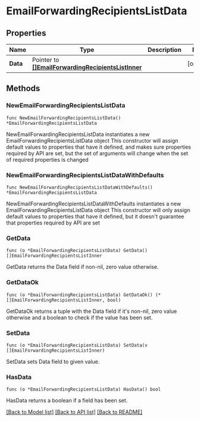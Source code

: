 # EmailForwardingRecipientsListData

## Properties

Name | Type | Description | Notes
------------ | ------------- | ------------- | -------------
**Data** | Pointer to [**[]EmailForwardingRecipientsListInner**](EmailForwardingRecipientsListInner.md) |  | [optional] 

## Methods

### NewEmailForwardingRecipientsListData

`func NewEmailForwardingRecipientsListData() *EmailForwardingRecipientsListData`

NewEmailForwardingRecipientsListData instantiates a new EmailForwardingRecipientsListData object
This constructor will assign default values to properties that have it defined,
and makes sure properties required by API are set, but the set of arguments
will change when the set of required properties is changed

### NewEmailForwardingRecipientsListDataWithDefaults

`func NewEmailForwardingRecipientsListDataWithDefaults() *EmailForwardingRecipientsListData`

NewEmailForwardingRecipientsListDataWithDefaults instantiates a new EmailForwardingRecipientsListData object
This constructor will only assign default values to properties that have it defined,
but it doesn't guarantee that properties required by API are set

### GetData

`func (o *EmailForwardingRecipientsListData) GetData() []EmailForwardingRecipientsListInner`

GetData returns the Data field if non-nil, zero value otherwise.

### GetDataOk

`func (o *EmailForwardingRecipientsListData) GetDataOk() (*[]EmailForwardingRecipientsListInner, bool)`

GetDataOk returns a tuple with the Data field if it's non-nil, zero value otherwise
and a boolean to check if the value has been set.

### SetData

`func (o *EmailForwardingRecipientsListData) SetData(v []EmailForwardingRecipientsListInner)`

SetData sets Data field to given value.

### HasData

`func (o *EmailForwardingRecipientsListData) HasData() bool`

HasData returns a boolean if a field has been set.


[[Back to Model list]](HOW-TO.md#documentation-for-models) [[Back to API list]](HOW-TO.md#documentation-for-api-endpoints) [[Back to README]](HOW-TO.md)


